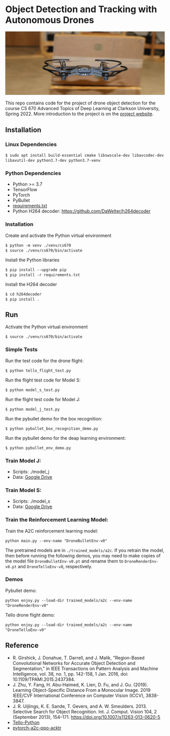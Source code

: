 # Object Detection and Tracking with Autonomous Drones

![Title Image](docs/title.png)

This repo contains code for the project of drone object detection for the course CS 670 Advanced Topics of Deep Learning at Clarkson University, Spring 2022. More introduction to the project is on the [project website](https://xinchaosong.com/CS670_SP2022_Drone/).

## Installation

### Linux Dependencies

```shell
$ sudo apt install build-essential cmake libswscale-dev libavcodec-dev libavutil-dev python3.7-dev python3.7-venv
```

### Python Dependencies

- Python >= 3.7
- TensorFlow
- PyTorch
- PyBullet
- [requirements.txt](requirements.txt)
- Python H264 decoder: <https://github.com/DaWelter/h264decoder>

### Installation

Create and activate the Python virtual environment

```shell
$ python -m venv ./venv/cs670
$ source ./venv/cs670/bin/activate
```

Install the Python libraries

```shell
$ pip install --upgrade pip
$ pip install -r requirements.txt
```

Install the H264 decoder

```shell
$ cd h264decoder
$ pip install .
```

## Run

Activate the Python virtual environment

```shell
$ source ./venv/cs670/bin/activate
```

### Simple Tests

Run the test code for the drone flight:

```shell
$ python tello_flight_test.py
```

Run the flight test code for Model S:

```shell
$ python model_s_test.py
```

Run the flight test code for Model J:

```shell
$ python model_j_test.py
```

Run the pybullet demo for the box recognition:

```shell
$ python pybullet_box_recognition_demo.py
```

Run the pybullet demo for the deap learning environment:

```shell
$ python pybullet_env_demo.py
```

### Train Model J:

- Scripts: ./model_j
- Data: [Google Drive](https://drive.google.com/drive/folders/1v1jTYHFk4dlJ9eMyPy2gGVP3OXyr0DeP?usp=sharing)

### Train Model S:

- Scripts: ./model_s
- Data: [Google Drive](https://drive.google.com/drive/folders/1v1jTYHFk4dlJ9eMyPy2gGVP3OXyr0DeP?usp=sharing)

### Train the Reinforcement Learning Model:

Train the A2C reinforcement learning model:

```shell
python main.py --env-name "DroneBulletEnv-v0"
```

The pretrained models are in `./trained_models/a2c`. If you retrain the model, then before running the following demos, 
you may need to make copies of the model file `DroneBulletEnv-v0.pt` and rename them to `DroneRenderEnv-v0.pt` and `DroneTelloEnv-v0`, respectively.

### Demos

Pybullet demo:

```shell
python enjoy.py --load-dir trained_models/a2c --env-name "DroneRenderEnv-v0"
```

Tello drone flight demo:

```shell
python enjoy.py --load-dir trained_models/a2c --env-name "DroneTelloEnv-v0"
```

## Reference

- R. Girshick, J. Donahue, T. Darrell, and J. Malik, "Region-Based Convolutional Networks for Accurate Object Detection and Segmentation," in IEEE Transactions on Pattern Analysis and Machine Intelligence, vol. 38, no. 1, pp. 142-158, 1 Jan. 2016, doi: 10.1109/TPAMI.2015.2437384.
- J. Zhu, Y. Fang, H. Abu-Haimed, K. Lien, D. Fu, and J. Gu.  (2019). Learning Object-Specific Distance From a Monocular Image. 2019 IEEE/CVF International Conference on Computer Vision (ICCV), 3838-3847.
- J. R. Uijlings, K. E. Sande, T. Gevers, and A. W. Smeulders. 2013. Selective Search for Object Recognition. Int. J. Comput. Vision 104, 2 (September 2013), 154–171. https://doi.org/10.1007/s11263-013-0620-5
- [Tello-Python](https://github.com/dji-sdk/Tello-Python)
- [pytorch-a2c-ppo-acktr](https://github.com/ikostrikov/pytorch-a2c-ppo-acktr-gail)
